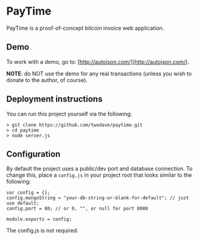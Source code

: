 # PayTime

PayTime is a proof-of-concept bitcoin invoice web application. 

## Demo

To work with a demo, go to: [http://autojson.com/](http://autojson.com/).

**NOTE**: do NOT use the demo for any real transactions (unless you wish to donate to the author, of course).

## Deployment instructions

You can run this project yourself via the following:

```
> git clone https://github.com/twodave/paytime.git
> cd paytime
> node server.js
```

## Configuration

By default the project uses a public/dev port and database connection. To change this, place a `config.js` in your project root that looks similar to the following:

```
var config = {};
config.mongoString = "your-db-string-or-blank-for-default"; // just use default;
config.port = 80; // or 0, "", or null for port 8080

module.exports = config;
```

The config.js is not required.
